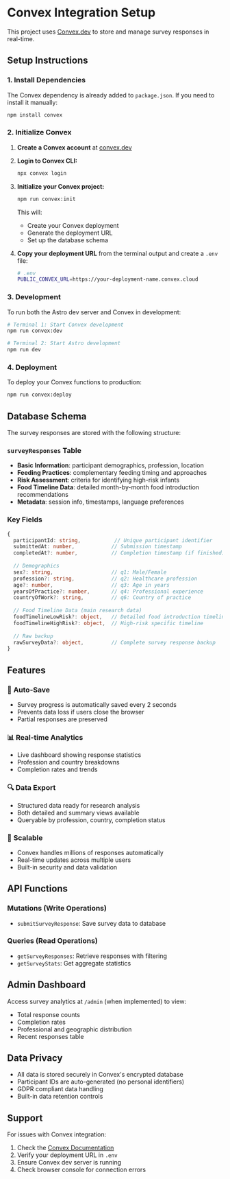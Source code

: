 # Convex Integration Setup

This project uses [Convex.dev](https://convex.dev) to store and manage survey responses in real-time.

## Setup Instructions

### 1. Install Dependencies

The Convex dependency is already added to `package.json`. If you need to install it manually:

```bash
npm install convex
```

### 2. Initialize Convex

1. **Create a Convex account** at [convex.dev](https://convex.dev)

2. **Login to Convex CLI:**
   ```bash
   npx convex login
   ```

3. **Initialize your Convex project:**
   ```bash
   npm run convex:init
   ```
   
   This will:
   - Create your Convex deployment
   - Generate the deployment URL
   - Set up the database schema

4. **Copy your deployment URL** from the terminal output and create a `.env` file:
   ```bash
   # .env
   PUBLIC_CONVEX_URL=https://your-deployment-name.convex.cloud
   ```

### 3. Development

To run both the Astro dev server and Convex in development:

```bash
# Terminal 1: Start Convex development
npm run convex:dev

# Terminal 2: Start Astro development  
npm run dev
```

### 4. Deployment

To deploy your Convex functions to production:

```bash
npm run convex:deploy
```

## Database Schema

The survey responses are stored with the following structure:

### `surveyResponses` Table

- **Basic Information**: participant demographics, profession, location
- **Feeding Practices**: complementary feeding timing and approaches  
- **Risk Assessment**: criteria for identifying high-risk infants
- **Food Timeline Data**: detailed month-by-month food introduction recommendations
- **Metadata**: session info, timestamps, language preferences

### Key Fields

```typescript
{
  participantId: string,           // Unique participant identifier
  submittedAt: number,            // Submission timestamp  
  completedAt?: number,           // Completion timestamp (if finished)
  
  // Demographics
  sex?: string,                   // q1: Male/Female
  profession?: string,            // q2: Healthcare profession
  age?: number,                   // q3: Age in years
  yearsOfPractice?: number,       // q4: Professional experience
  countryOfWork?: string,         // q6: Country of practice
  
  // Food Timeline Data (main research data)
  foodTimelineLowRisk?: object,   // Detailed food introduction timeline
  foodTimelineHighRisk?: object,  // High-risk specific timeline
  
  // Raw backup
  rawSurveyData?: object,         // Complete survey response backup
}
```

## Features

### 🔄 **Auto-Save**
- Survey progress is automatically saved every 2 seconds
- Prevents data loss if users close the browser
- Partial responses are preserved

### 📊 **Real-time Analytics** 
- Live dashboard showing response statistics
- Profession and country breakdowns
- Completion rates and trends

### 🔍 **Data Export**
- Structured data ready for research analysis
- Both detailed and summary views available
- Queryable by profession, country, completion status

### 🚀 **Scalable**
- Convex handles millions of responses automatically
- Real-time updates across multiple users
- Built-in security and data validation

## API Functions

### Mutations (Write Operations)
- `submitSurveyResponse`: Save survey data to database

### Queries (Read Operations)  
- `getSurveyResponses`: Retrieve responses with filtering
- `getSurveyStats`: Get aggregate statistics

## Admin Dashboard

Access survey analytics at `/admin` (when implemented) to view:
- Total response counts
- Completion rates
- Professional and geographic distribution
- Recent responses table

## Data Privacy

- All data is stored securely in Convex's encrypted database
- Participant IDs are auto-generated (no personal identifiers)
- GDPR compliant data handling
- Built-in data retention controls

## Support

For issues with Convex integration:
1. Check the [Convex Documentation](https://docs.convex.dev)
2. Verify your deployment URL in `.env`
3. Ensure Convex dev server is running
4. Check browser console for connection errors